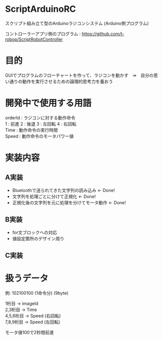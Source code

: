 # ScriptArduinoRC
スクリプト組み立て型のArduinoラジコンシステム (Arduino側プログラム)   

コントローラーアプリ側のプログラム : https://github.com/t-robop/ScriptRobotController   

# 目的
GUIでプログラムのフローチャートを作って、ラジコンを動かす　⇛　自分の思い通りの動作を実行させるための論理的思考力を養おう

# 開発中で使用する用語
orderId : ラジコンに対する動作命令    
      1 : 前進  2 : 後退  3 : 左回転  4 : 右回転    
Time : 動作命令の実行時間    
Speed : 動作命令のモータパワー値

# 実装内容   
## A実装   
- Bluetoothで送られてきた文字列の読み込み ← Done!     
- 文字列を処理ごとに分けて正規化 ← Done!    
- 正規化後の文字列を元に処理を分けてモータ動作 ← Done!

## B実装
- for文ブロックへの対応     
- 値設定箇所のデザイン周り

## C実装  

# 扱うデータ  
例: 102100100 (1命令分) (9byte)    

   1桁目 -> imageId    
   2,3桁目 -> Time    
   4,5,6桁目 -> Speed (右回転)     
   7,8,9桁目 -> Speed (左回転)    

   モータ値100で2秒間前進
